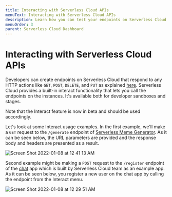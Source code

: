 ```yaml
---
title: Interacting with Serverless Cloud APIs
menuText: Interacting with Serverless Cloud APIs
description: Learn how you can test your endpoints on Serverless Cloud
menuOrder: 3
parent: Serverless Cloud Dashboard
---
```


# Interacting with Serverless Cloud APIs

Developers can create endpoints on Serverless Cloud that respond to any HTTP actions like `GET`, `POST`, `DELETE`, and `PUT` as explained [here](https://www.serverless.com/cloud/docs/apps/api). Serverless Cloud provides a built-in interact functionality that lets you call the endpoints on the instances. It's available both for developer sandboxes and stages.

Note that the Interact feature is now in beta and should be used accordingly. 

Let's look at some Interact usage examples. In the first example, we'll make a `GET` request to the `/generate` endpoint of [Serverless Meme Generator](https://cloud.serverless.com/calganaygun/meme-generator-serverless). As it can be seen below, the URL parameters are provided and the response body and headers are presented as a result. 

![Screen Shot 2022-01-08 at 12 41 13 AM](https://user-images.githubusercontent.com/85096820/148612414-83f72367-3e8a-4c09-bc34-d15c5b49904a.png)

Second example might be making a `POST` request to the `/register` endpoint of the [chat](https://cloud.serverless.com/serverless/chat) app which is built by Serverless Cloud team as an example app. As it can be seen below, you register a new user on the chat app by calling the endpoint from the Interact menu. 

![Screen Shot 2022-01-08 at 12 29 51 AM](https://user-images.githubusercontent.com/85096820/148613052-94a0350d-cdd4-4606-8ef1-efa5b4f39665.png)
